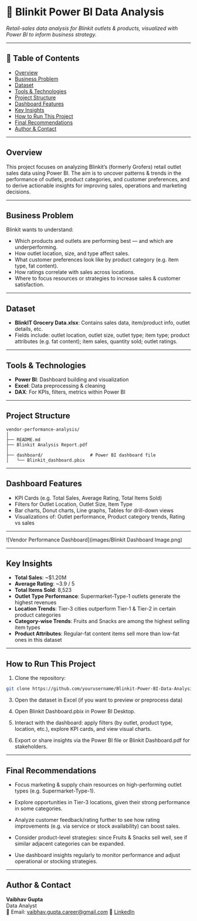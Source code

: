 # 🛒 Blinkit Power BI Data Analysis

*Retail-sales data analysis for Blinkit outlets & products, visualized with Power BI to inform business strategy.*

---

## 📌 Table of Contents
- <a href="#overview">Overview</a>
- <a href="#business-problem">Business Problem</a>
- <a href="#dataset">Dataset</a>
- <a href="#tools--technologies">Tools & Technologies</a>
- <a href="#project-structure">Project Structure</a>
- <a href="#dashboard">Dashboard Features</a>
- <a href="#research-questions--key-findings">Key Insights</a>
- <a href="#how-to-run-this-project">How to Run This Project</a>
- <a href="#final-recommendations">Final Recommendations</a>
- <a href="#author--contact">Author & Contact</a>

---
<h2><a class="anchor" id="overview"></a>Overview</h2>

This project focuses on analyzing Blinkit’s (formerly Grofers) retail outlet sales data using Power BI. The aim is to uncover patterns & trends in the performance of outlets, product categories, and customer preferences, and to derive actionable insights for improving sales, operations and marketing decisions.

---
<h2><a class="anchor" id="business-problem"></a>Business Problem</h2>

Blinkit wants to understand:  
- Which products and outlets are performing best — and which are underperforming.  
- How outlet location, size, and type affect sales.  
- What customer preferences look like by product category (e.g. item type, fat content).  
- How ratings correlate with sales across locations.  
- Where to focus resources or strategies to increase sales & customer satisfaction.

---
<h2><a class="anchor" id="dataset"></a>Dataset</h2>

- **BlinkIT Grocery Data.xlsx**: Contains sales data, item/product info, outlet details, etc.  
- Fields include: outlet location, outlet size, outlet type; item type; product attributes (e.g. fat content); item sales, quantity sold; outlet ratings.

---

<h2><a class="anchor" id="tools--technologies"></a>Tools & Technologies</h2>

- **Power BI**: Dashboard building and visualization  
- **Excel**: Data preprocessing & cleaning  
- **DAX**: For KPIs, filters, metrics within Power BI  

---
<h2><a class="anchor" id="project-structure"></a>Project Structure</h2>

```
vendor-performance-analysis/
│
├── README.md
├── Blinkit Analysis Report.pdf
│
├── dashboard/                  # Power BI dashboard file
│   └── Blinkit_dashboard.pbix
```

---
<h2><a class="anchor" id="dashboard"></a>Dashboard Features</h2>

- KPI Cards (e.g. Total Sales, Average Rating, Total Items Sold)  
- Filters for Outlet Location, Outlet Size, Item Type  
- Bar charts, Donut charts, Line graphs, Tables for drill-down views  
- Visualizations of: Outlet performance, Product category trends, Rating vs sales  

---

![Vendor Performance Dashboard](images/Blinkit Dashboard Image.png)

---
<h2><a class="anchor" id="research-questions--key-findings"></a>Key Insights</h2>

- **Total Sales**: ~$1.20M  
- **Average Rating**: ~3.9 / 5  
- **Total Items Sold**: 8,523  
- **Outlet Type Performance**: Supermarket-Type-1 outlets generate the highest revenues  
- **Location Trends**: Tier-3 cities outperform Tier-1 & Tier-2 in certain product categories  
- **Category-wise Trends**: Fruits and Snacks are among the highest selling item types  
- **Product Attributes**: Regular-fat content items sell more than low-fat ones in this dataset  

---

<h2><a class="anchor" id="how-to-run-this-project"></a>How to Run This Project</h2>

1. Clone the repository:
```bash
git clone https://github.com/yourusername/Blinkit-Power-BI-Data-Analysis.git
```
3. Open the dataset in Excel (if you want to preview or preprocess data)

4. Open Blinkit Dashboard.pbix in Power BI Desktop.
5. Interact with the dashboard: apply filters (by outlet, product type, location, etc.), explore KPI cards, and view visual charts.
6. Export or share insights via the Power BI file or Blinkit Dashboard.pdf for stakeholders.

---
<h2><a class="anchor" id="final-recommendations"></a>Final Recommendations</h2>

- Focus marketing & supply chain resources on high-performing outlet types (e.g. Supermarket-Type-1).

- Explore opportunities in Tier-3 locations, given their strong performance in some categories.

- Analyze customer feedback/rating further to see how rating improvements (e.g. via service or stock availability) can boost sales.

- Consider product-level strategies: since Fruits & Snacks sell well, see if similar adjacent categories can be expanded.

- Use dashboard insights regularly to monitor performance and adjust operational or stocking strategies.

---
<h2><a class="anchor" id="author--contact"></a>Author & Contact</h2>

**Vaibhav Gupta**  
Data Analyst  
📧 Email: vaibhav.gupta.career@gmail.com
🔗 [LinkedIn](https://www.linkedin.com/in/guptavaibhav01/)
